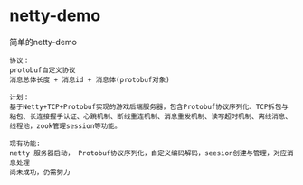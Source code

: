 # netty-demo
简单的netty-demo


```
协议：
protobuf自定义协议
消息总体长度 + 消息id + 消息体(protobuf对象)
```
```
计划：
基于Netty+TCP+Protobuf实现的游戏后端服务器，包含Protobuf协议序列化、TCP拆包与粘包、长连接握手认证、心跳机制、断线重连机制、消息重发机制、读写超时机制、离线消息、线程池，zook管理session等功能。
```
```
现有功能:
netty 服务器启动， Protobuf协议序列化，自定义编码解码，seesion创建与管理，对应消息处理
尚未成功，仍需努力 
```
